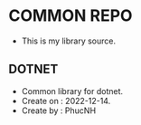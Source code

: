 # COMMON REPO
- This is my library source.

## DOTNET
- Common library for dotnet.
- Create on : 2022-12-14.
- Create by : PhucNH